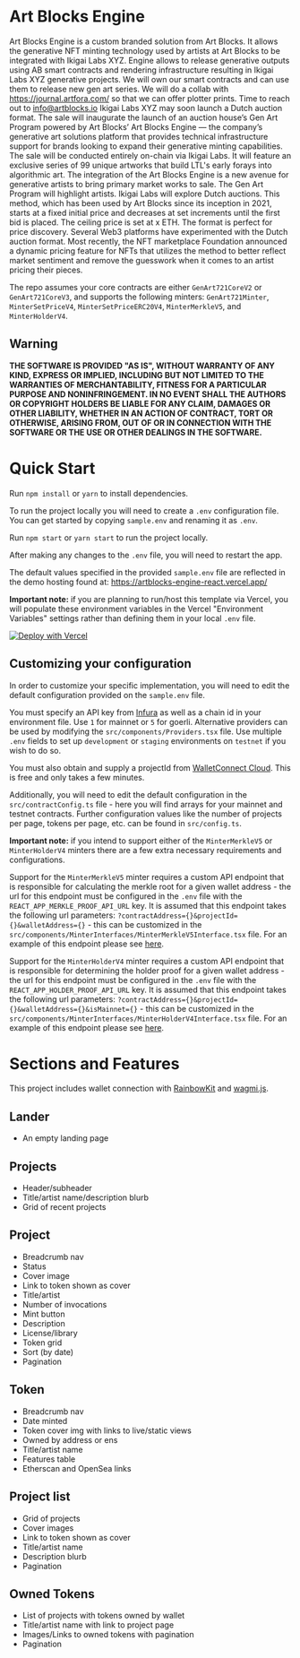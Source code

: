 # Art Blocks Engine


Art Blocks Engine is a custom branded solution from Art Blocks. It allows the generative NFT minting technology used by artists at Art Blocks to be integrated with Ikigai Labs XYZ. Engine allows to release generative outputs using AB smart contracts and rendering infrastructure resulting in Ikigai Labs XYZ generative projects. We will own our smart contracts and can use them to release new gen art series. We will do a collab with https://journal.artfora.com/ so that we can offer plotter prints. Time to reach out to info@artblocks.io Ikigai Labs XYZ may soon launch a Dutch auction format. The sale will inaugurate the launch of an auction house’s Gen Art Program powered by Art Blocks’ Art Blocks Engine — the company’s generative art solutions platform that provides technical infrastructure support for brands looking to expand their generative minting capabilities. The sale will be conducted entirely on-chain via Ikigai Labs. It will feature an exclusive series of 99 unique artworks that build LTL's early forays into algorithmic art. The integration of the Art Blocks Engine is a new avenue for generative artists to bring primary market works to sale. The Gen Art Program will highlight artists. Ikigai Labs will explore Dutch auctions. This method, which has been used by Art Blocks since its inception in 2021, starts at a fixed initial price and decreases at set increments until the first bid is placed. The ceiling price is set at x ETH. The format is perfect for price discovery. Several Web3 platforms have experimented with the Dutch auction format. Most recently, the NFT marketplace Foundation announced a dynamic pricing feature for NFTs that utilizes the method to better reflect market sentiment and remove the guesswork when it comes to an artist pricing their pieces.

The repo assumes your core contracts are either `GenArt721CoreV2` or `GenArt721CoreV3`, and supports the following minters:
`GenArt721Minter`, `MinterSetPriceV4`, `MinterSetPriceERC20V4`, `MinterMerkleV5`, and `MinterHolderV4`.

## Warning

**THE SOFTWARE IS PROVIDED "AS IS", WITHOUT WARRANTY OF ANY KIND, EXPRESS OR
IMPLIED, INCLUDING BUT NOT LIMITED TO THE WARRANTIES OF MERCHANTABILITY,
FITNESS FOR A PARTICULAR PURPOSE AND NONINFRINGEMENT. IN NO EVENT SHALL THE
AUTHORS OR COPYRIGHT HOLDERS BE LIABLE FOR ANY CLAIM, DAMAGES OR OTHER
LIABILITY, WHETHER IN AN ACTION OF CONTRACT, TORT OR OTHERWISE, ARISING FROM,
OUT OF OR IN CONNECTION WITH THE SOFTWARE OR THE USE OR OTHER DEALINGS IN THE
SOFTWARE.**

# Quick Start

Run `npm install` or `yarn` to install dependencies.

To run the project locally you will need to create a `.env` configuration file. You can get started by copying
`sample.env` and renaming it as `.env`.

Run `npm start` or `yarn start` to run the project locally.

After making any changes to the `.env` file, you will need to restart the app.

The default values specified in the provided `sample.env` file are reflected in the demo hosting found at:
https://artblocks-engine-react.vercel.app/

**Important note:** if you are planning to run/host this template via Vercel, you will populate these environment
variables in the Vercel "Environment Variables" settings rather than defining them in your local `.env` file.

[![Deploy with Vercel](https://vercel.com/button)](https://vercel.com/new/clone?repository-url=https%3A%2F%2Fgithub.com%2FArtBlocks%2Fartblocks-engine-react&env=REACT_APP_EXPECTED_CHAIN_ID,REACT_APP_GRAPHQL_URL,REACT_APP_INFURA_KEY&envDescription=Required%20environment%20variables%20for%20deployment&envLink=https%3A%2F%2Fgithub.com%2FArtBlocks%2Fartblocks-engine-react%2Fblob%2Fmain%2Fsample.env)

## Customizing your configuration

In order to customize your specific implementation, you will need to edit the default configuration provided on the
`sample.env` file.

You must specify an API key from [Infura](https://www.infura.io/) as well as a chain id in your environment file. Use
`1` for mainnet or `5` for goerli. Alternative providers can be used by modifying the `src/components/Providers.tsx`
file. Use multiple `.env` fields to set up `development` or `staging` environments on `testnet` if you wish to do so.

You must also obtain and supply a projectId from [WalletConnect Cloud](https://cloud.walletconnect.com/). This is free 
and only takes a few minutes.

Additionally, you will need to edit the default configuration in the `src/contractConfig.ts` file -
here you will find arrays for your mainnet and testnet contracts. Further configuration values like the number of
projects per page, tokens per page, etc. can be found in `src/config.ts`.

**Important note:** if you intend to support either of the `MinterMerkleV5` or `MinterHolderV4` minters there are a few
extra necessary requirements and configurations.

Support for the `MinterMerkleV5` minter requires a custom API endpoint that is responsible for calculating the merkle
root for a given wallet address - the url for this endpoint must be configured in the `.env` file with the
`REACT_APP_MERKLE_PROOF_API_URL` key. It is assumed that this endpoint takes the following url parameters:
`?contractAddress={}&projectId={}&walletAddress={}` - this can be customized in the
`src/components/MinterInterfaces/MinterMerkleV5Interface.tsx` file. For an example of this endpoint please see
[here](https://github.com/plottables/media/blob/main/pages/api/getMerkleProof.tsx).

Support for the `MinterHolderV4` minter requires a custom API endpoint that is responsible for determining the holder
proof for a given wallet address - the url for this endpoint must be configured in the `.env` file with the
`REACT_APP_HOLDER_PROOF_API_URL` key. It is assumed that this endpoint takes the following url parameters:
`?contractAddress={}&projectId={}&walletAddress={}&isMainnet={}` - this can be customized in the
`src/components/MinterInterfaces/MinterHolderV4Interface.tsx` file. For an example of this endpoint please see
[here](https://github.com/plottables/media/blob/main/pages/api/getHolderProof.tsx).

# Sections and Features

This project includes wallet connection with [RainbowKit](https://www.rainbowkit.com/) and
[wagmi.js](https://wagmi.sh/).

## Lander
- An empty landing page

## Projects
- Header/subheader
- Title/artist name/description blurb
- Grid of recent projects

## Project
- Breadcrumb nav
- Status
- Cover image
- Link to token shown as cover
- Title/artist
- Number of invocations
- Mint button
- Description
- License/library
- Token grid
- Sort (by date)
- Pagination

## Token
- Breadcrumb nav
- Date minted
- Token cover img with links to live/static views
- Owned by address or ens
- Title/artist name
- Features table
- Etherscan and OpenSea links

## Project list
- Grid of projects
- Cover images
- Link to token shown as cover
- Title/artist name
- Description blurb
- Pagination

## Owned Tokens
- List of projects with tokens owned by wallet
- Title/artist name with link to project page
- Images/Links to owned tokens with pagination
- Pagination
